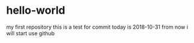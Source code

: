 # hello-world
my first repository
this is a test for commit
today is 2018-10-31 
from now i will start use github
